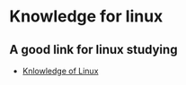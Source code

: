 # Knowledge for linux

## A good link for linux studying 
- [Knlowledge of Linux](https://linux265.com/course/)

